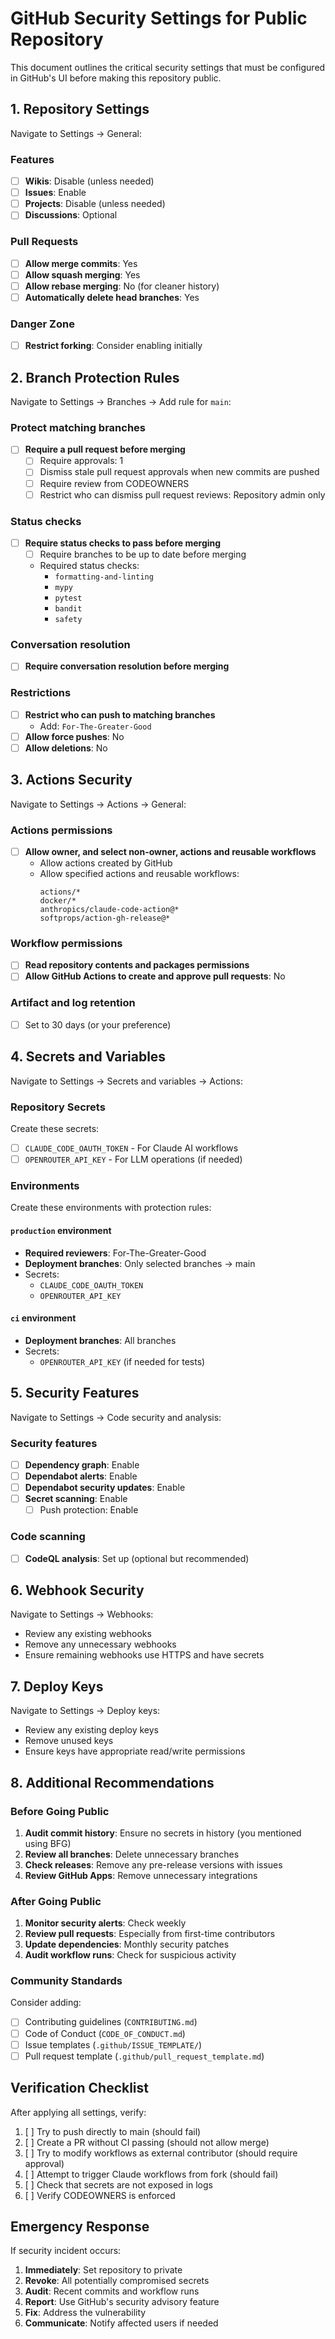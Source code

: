# GitHub Security Settings for Public Repository

This document outlines the critical security settings that must be configured in GitHub's UI before making this repository public.

## 1. Repository Settings

Navigate to Settings → General:

### Features
- [ ] **Wikis**: Disable (unless needed)
- [ ] **Issues**: Enable
- [ ] **Projects**: Disable (unless needed)
- [ ] **Discussions**: Optional

### Pull Requests
- [ ] **Allow merge commits**: Yes
- [ ] **Allow squash merging**: Yes
- [ ] **Allow rebase merging**: No (for cleaner history)
- [ ] **Automatically delete head branches**: Yes

### Danger Zone
- [ ] **Restrict forking**: Consider enabling initially

## 2. Branch Protection Rules

Navigate to Settings → Branches → Add rule for `main`:

### Protect matching branches
- [ ] **Require a pull request before merging**
  - [ ] Require approvals: 1
  - [ ] Dismiss stale pull request approvals when new commits are pushed
  - [ ] Require review from CODEOWNERS
  - [ ] Restrict who can dismiss pull request reviews: Repository admin only

### Status checks
- [ ] **Require status checks to pass before merging**
  - [ ] Require branches to be up to date before merging
  - Required status checks:
    - `formatting-and-linting`
    - `mypy`
    - `pytest`
    - `bandit`
    - `safety`

### Conversation resolution
- [ ] **Require conversation resolution before merging**

### Restrictions
- [ ] **Restrict who can push to matching branches**
  - Add: `For-The-Greater-Good`
- [ ] **Allow force pushes**: No
- [ ] **Allow deletions**: No

## 3. Actions Security

Navigate to Settings → Actions → General:

### Actions permissions
- [ ] **Allow owner, and select non-owner, actions and reusable workflows**
  - Allow actions created by GitHub
  - Allow specified actions and reusable workflows:
    ```
    actions/*
    docker/*
    anthropics/claude-code-action@*
    softprops/action-gh-release@*
    ```

### Workflow permissions
- [ ] **Read repository contents and packages permissions**
- [ ] **Allow GitHub Actions to create and approve pull requests**: No

### Artifact and log retention
- [ ] Set to 30 days (or your preference)

## 4. Secrets and Variables

Navigate to Settings → Secrets and variables → Actions:

### Repository Secrets
Create these secrets:
- [ ] `CLAUDE_CODE_OAUTH_TOKEN` - For Claude AI workflows
- [ ] `OPENROUTER_API_KEY` - For LLM operations (if needed)

### Environments
Create these environments with protection rules:

#### `production` environment
- **Required reviewers**: For-The-Greater-Good
- **Deployment branches**: Only selected branches → main
- Secrets:
  - `CLAUDE_CODE_OAUTH_TOKEN`
  - `OPENROUTER_API_KEY`

#### `ci` environment
- **Deployment branches**: All branches
- Secrets:
  - `OPENROUTER_API_KEY` (if needed for tests)

## 5. Security Features

Navigate to Settings → Code security and analysis:

### Security features
- [ ] **Dependency graph**: Enable
- [ ] **Dependabot alerts**: Enable
- [ ] **Dependabot security updates**: Enable
- [ ] **Secret scanning**: Enable
  - [ ] Push protection: Enable

### Code scanning
- [ ] **CodeQL analysis**: Set up (optional but recommended)

## 6. Webhook Security

Navigate to Settings → Webhooks:

- Review any existing webhooks
- Remove any unnecessary webhooks
- Ensure remaining webhooks use HTTPS and have secrets

## 7. Deploy Keys

Navigate to Settings → Deploy keys:

- Review any existing deploy keys
- Remove unused keys
- Ensure keys have appropriate read/write permissions

## 8. Additional Recommendations

### Before Going Public
1. **Audit commit history**: Ensure no secrets in history (you mentioned using BFG)
2. **Review all branches**: Delete unnecessary branches
3. **Check releases**: Remove any pre-release versions with issues
4. **Review GitHub Apps**: Remove unnecessary integrations

### After Going Public
1. **Monitor security alerts**: Check weekly
2. **Review pull requests**: Especially from first-time contributors
3. **Update dependencies**: Monthly security patches
4. **Audit workflow runs**: Check for suspicious activity

### Community Standards
Consider adding:
- [ ] Contributing guidelines (`CONTRIBUTING.md`)
- [ ] Code of Conduct (`CODE_OF_CONDUCT.md`)
- [ ] Issue templates (`.github/ISSUE_TEMPLATE/`)
- [ ] Pull request template (`.github/pull_request_template.md`)

## Verification Checklist

After applying all settings, verify:

1. [ ] Try to push directly to main (should fail)
2. [ ] Create a PR without CI passing (should not allow merge)
3. [ ] Try to modify workflows as external contributor (should require approval)
4. [ ] Attempt to trigger Claude workflows from fork (should fail)
5. [ ] Check that secrets are not exposed in logs
6. [ ] Verify CODEOWNERS is enforced

## Emergency Response

If security incident occurs:
1. **Immediately**: Set repository to private
2. **Revoke**: All potentially compromised secrets
3. **Audit**: Recent commits and workflow runs
4. **Report**: Use GitHub's security advisory feature
5. **Fix**: Address the vulnerability
6. **Communicate**: Notify affected users if needed
